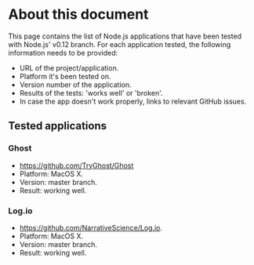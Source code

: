 # About this document

This page contains the list of Node.js applications that have been tested with Node.js' v0.12 branch. For each application tested, the following information needs to be provided:
- URL of the project/application.
- Platform it's been tested on.
- Version number of the application.
- Results of the tests: 'works well' or 'broken'.
- In case the app doesn't work properly, links to relevant GitHub issues.

## Tested applications

### Ghost

* https://github.com/TryGhost/Ghost
* Platform: MacOS X.
* Version: master branch.
* Result: working well. 

### Log.io

* https://github.com/NarrativeScience/Log.io.
* Platform: MacOS X.
* Version: master branch.
* Result: working well.